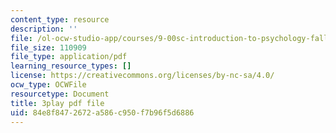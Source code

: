 ```yaml
---
content_type: resource
description: ''
file: /ol-ocw-studio-app/courses/9-00sc-introduction-to-psychology-fall-2011/84e8f8472672a586c950f7b96f5d6886_SFPPw6sDHEI.pdf
file_size: 110909
file_type: application/pdf
learning_resource_types: []
license: https://creativecommons.org/licenses/by-nc-sa/4.0/
ocw_type: OCWFile
resourcetype: Document
title: 3play pdf file
uid: 84e8f847-2672-a586-c950-f7b96f5d6886
---
```

